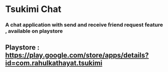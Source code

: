 # Tsukimi Chat
### A chat application with send and receive friend request feature , available on playstore 
## Playstore : https://play.google.com/store/apps/details?id=com.rahulkathayat.tsukimi
